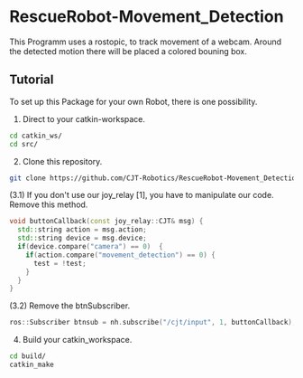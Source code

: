 # RescueRobot-Movement_Detection
This Programm uses a rostopic, to track movement of a webcam. Around the detected motion there will be placed a colored bouning box.

## Tutorial
To set up this Package for your own Robot, there is one possibility.

  1. Direct to your catkin-workspace.
  ```bash
  cd catkin_ws/
  cd src/
  ```
  2. Clone this repository.
  ```bash
  git clone https://github.com/CJT-Robotics/RescueRobot-Movement_Detection.git
  ```
  (3.1) If you don't use our joy_relay [1], you have to manipulate our code. Remove this method.
  ```cpp
  void buttonCallback(const joy_relay::CJT& msg) {
    std::string action = msg.action;
    std::string device = msg.device;
    if(device.compare("camera") == 0)  {
      if(action.compare("movement_detection") == 0) {
        test = !test;
      }
    }
  }
  ```
  (3.2) Remove the btnSubscriber.
  ```cpp
  ros::Subscriber btnsub = nh.subscribe("/cjt/input", 1, buttonCallback);
  ```
4. Build your catkin_workspace.
  ```bash
  cd build/
  catkin_make
  ```
